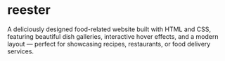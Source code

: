 # reester
A deliciously designed food-related website built with HTML and CSS, featuring beautiful dish galleries, interactive hover effects, and a modern layout — perfect for showcasing recipes, restaurants, or food delivery services.

